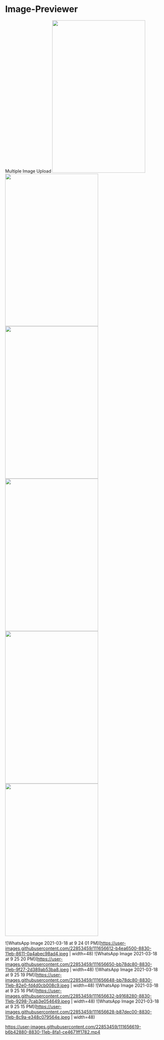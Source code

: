 # Image-Previewer
Multiple Image Upload
<img src="https://user-images.githubusercontent.com/22853459/111656612-b4ea6500-8830-11eb-8611-0a4abec98ad4.jpeg" width="300" height="490"> <img src="https://user-images.githubusercontent.com/22853459/111656648-bb78dc80-8830-11eb-82e0-fd4d0cb008c9.jpeg" width="300" height="490"> <img src="https://user-images.githubusercontent.com/22853459/111656632-b9168280-8830-11eb-9298-7cab3e054649.jpeg" width="300" height="490"> <img src="https://user-images.githubusercontent.com/22853459/111656628-b87dec00-8830-11eb-8c9a-e348c079564e.jpeg" width="300" height="490"> <img src="https://user-images.githubusercontent.com/22853459/111656612-b4ea6500-8830-11eb-8611-0a4abec98ad4.jpeg" width="300" height="490"> <img src="https://user-images.githubusercontent.com/22853459/111656612-b4ea6500-8830-11eb-8611-0a4abec98ad4.jpeg" width="300" height="490">

![WhatsApp Image 2021-03-18 at 9 24 01 PM](https://user-images.githubusercontent.com/22853459/111656612-b4ea6500-8830-11eb-8611-0a4abec98ad4.jpeg | width=48)
![WhatsApp Image 2021-03-18 at 9 25 20 PM](https://user-images.githubusercontent.com/22853459/111656650-bb78dc80-8830-11eb-9f27-2d389ab53ba8.jpeg | width=48)
![WhatsApp Image 2021-03-18 at 9 25 19 PM](https://user-images.githubusercontent.com/22853459/111656648-bb78dc80-8830-11eb-82e0-fd4d0cb008c9.jpeg | width=48)
![WhatsApp Image 2021-03-18 at 9 25 16 PM](https://user-images.githubusercontent.com/22853459/111656632-b9168280-8830-11eb-9298-7cab3e054649.jpeg | width=48)
![WhatsApp Image 2021-03-18 at 9 25 15 PM](https://user-images.githubusercontent.com/22853459/111656628-b87dec00-8830-11eb-8c9a-e348c079564e.jpeg | width=48)


https://user-images.githubusercontent.com/22853459/111656619-b6b42880-8830-11eb-8fa1-ce4671ff1782.mp4

